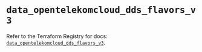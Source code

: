 # `data_opentelekomcloud_dds_flavors_v3`

Refer to the Terraform Registry for docs: [`data_opentelekomcloud_dds_flavors_v3`](https://registry.terraform.io/providers/opentelekomcloud/opentelekomcloud/1.36.44/docs/data-sources/dds_flavors_v3).
